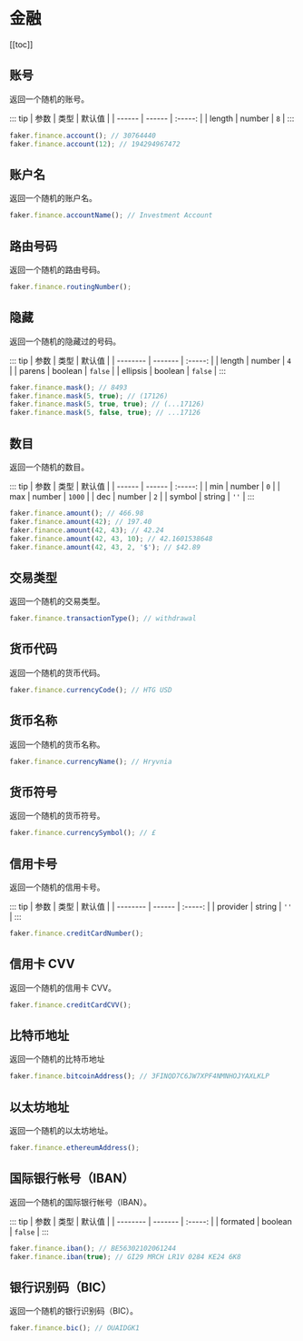# 金融

[[toc]]

## 账号

返回一个随机的账号。

::: tip
| 参数 | 类型 | 默认值 |
| ------ | ------ | :-----: |
| length | number | `8` |
:::

```js
faker.finance.account(); // 30764440
faker.finance.account(12); // 194294967472
```

## 账户名

返回一个随机的账户名。

```js
faker.finance.accountName(); // Investment Account
```

## 路由号码 <Badge text="5.0.0+" type="tip" vertical="middle"/>

返回一个随机的路由号码。

```js
faker.finance.routingNumber();
```

## 隐藏

返回一个随机的隐藏过的号码。

::: tip
| 参数 | 类型 | 默认值 |
| -------- | ------- | :-----: |
| length | number | `4` |
| parens | boolean | `false` |
| ellipsis | boolean | `false` |
:::

```js
faker.finance.mask(); // 8493
faker.finance.mask(5, true); // (17126)
faker.finance.mask(5, true, true); // (...17126)
faker.finance.mask(5, false, true); // ...17126
```

## 数目

返回一个随机的数目。

::: tip
| 参数 | 类型 | 默认值 |
| ------ | ------ | :-----: |
| min | number | `0` |
| max | number | `1000` |
| dec | number | `2` |
| symbol | string | `''` |
:::

```js
faker.finance.amount(); // 466.98
faker.finance.amount(42); // 197.40
faker.finance.amount(42, 43); // 42.24
faker.finance.amount(42, 43, 10); // 42.1601538648
faker.finance.amount(42, 43, 2, '$'); // $42.89
```

## 交易类型

返回一个随机的交易类型。

```js
faker.finance.transactionType(); // withdrawal
```

## 货币代码

返回一个随机的货币代码。

```js
faker.finance.currencyCode(); // HTG USD
```

## 货币名称

返回一个随机的货币名称。

```js
faker.finance.currencyName(); // Hryvnia
```

## 货币符号

返回一个随机的货币符号。

```js
faker.finance.currencySymbol(); // £
```

## 信用卡号 <Badge text="5.0.0+" type="tip" vertical="middle"/>

返回一个随机的信用卡号。

::: tip
| 参数 | 类型 | 默认值 |
| -------- | ------ | :-----: |
| provider | string | `''` |
:::

```js
faker.finance.creditCardNumber();
```

## 信用卡 CVV <Badge text="5.0.0+" type="tip" vertical="middle"/>

返回一个随机的信用卡 CVV。

```js
faker.finance.creditCardCVV();
```

## 比特币地址

返回一个随机的比特币地址

```js
faker.finance.bitcoinAddress(); // 3FINQD7C6JW7XPF4NMNHOJYAXLKLP
```

## 以太坊地址 <Badge text="5.0.0+" type="tip" vertical="middle"/>

返回一个随机的以太坊地址。

```js
faker.finance.ethereumAddress();
```

## 国际银行帐号（IBAN）

返回一个随机的国际银行帐号（IBAN）。

::: tip
| 参数 | 类型 | 默认值 |
| -------- | ------- | :-----: |
| formated | boolean | `false` |
:::

```js
faker.finance.iban(); // BE56302102061244
faker.finance.iban(true); // GI29 MRCH LR1V 0284 KE24 6K8
```

## 银行识别码（BIC）

返回一个随机的银行识别码（BIC）。

```js
faker.finance.bic(); // OUAIDGK1
```
